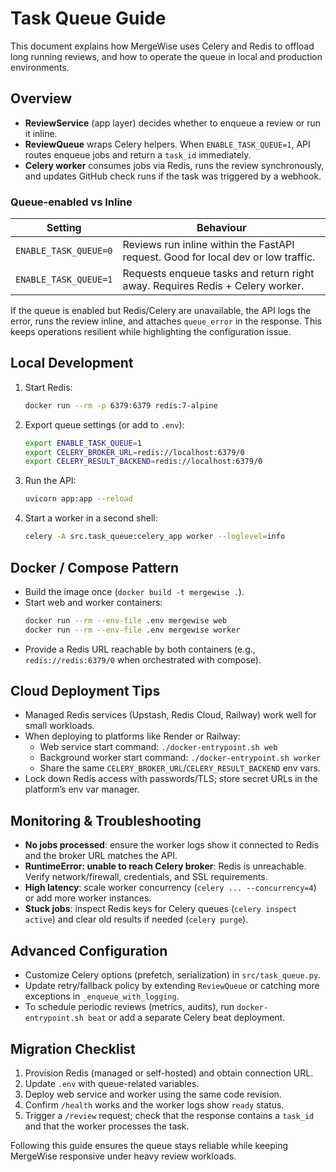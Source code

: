 # Task Queue Guide

This document explains how MergeWise uses Celery and Redis to offload long running reviews, and how to operate the queue in local and production environments.

## Overview
- **ReviewService** (app layer) decides whether to enqueue a review or run it inline.
- **ReviewQueue** wraps Celery helpers. When `ENABLE_TASK_QUEUE=1`, API routes enqueue jobs and return a `task_id` immediately.
- **Celery worker** consumes jobs via Redis, runs the review synchronously, and updates GitHub check runs if the task was triggered by a webhook.

### Queue-enabled vs Inline
| Setting | Behaviour |
|---------|-----------|
| `ENABLE_TASK_QUEUE=0` | Reviews run inline within the FastAPI request. Good for local dev or low traffic. |
| `ENABLE_TASK_QUEUE=1` | Requests enqueue tasks and return right away. Requires Redis + Celery worker. |

If the queue is enabled but Redis/Celery are unavailable, the API logs the error, runs the review inline, and attaches `queue_error` in the response. This keeps operations resilient while highlighting the configuration issue.

## Local Development
1. Start Redis:
   ```bash
   docker run --rm -p 6379:6379 redis:7-alpine
   ```
2. Export queue settings (or add to `.env`):
   ```bash
   export ENABLE_TASK_QUEUE=1
   export CELERY_BROKER_URL=redis://localhost:6379/0
   export CELERY_RESULT_BACKEND=redis://localhost:6379/0
   ```
3. Run the API:
   ```bash
   uvicorn app:app --reload
   ```
4. Start a worker in a second shell:
   ```bash
   celery -A src.task_queue:celery_app worker --loglevel=info
   ```

## Docker / Compose Pattern
- Build the image once (`docker build -t mergewise .`).
- Start web and worker containers:
  ```bash
  docker run --rm --env-file .env mergewise web
  docker run --rm --env-file .env mergewise worker
  ```
- Provide a Redis URL reachable by both containers (e.g., `redis://redis:6379/0` when orchestrated with compose).

## Cloud Deployment Tips
- Managed Redis services (Upstash, Redis Cloud, Railway) work well for small workloads.
- When deploying to platforms like Render or Railway:
  - Web service start command: `./docker-entrypoint.sh web`
  - Background worker start command: `./docker-entrypoint.sh worker`
  - Share the same `CELERY_BROKER_URL`/`CELERY_RESULT_BACKEND` env vars.
- Lock down Redis access with passwords/TLS; store secret URLs in the platform’s env var manager.

## Monitoring & Troubleshooting
- **No jobs processed**: ensure the worker logs show it connected to Redis and the broker URL matches the API.
- **RuntimeError: unable to reach Celery broker**: Redis is unreachable. Verify network/firewall, credentials, and SSL requirements.
- **High latency**: scale worker concurrency (`celery ... --concurrency=4`) or add more worker instances.
- **Stuck jobs**: inspect Redis keys for Celery queues (`celery inspect active`) and clear old results if needed (`celery purge`).

## Advanced Configuration
- Customize Celery options (prefetch, serialization) in `src/task_queue.py`.
- Update retry/fallback policy by extending `ReviewQueue` or catching more exceptions in `_enqueue_with_logging`.
- To schedule periodic reviews (metrics, audits), run `docker-entrypoint.sh beat` or add a separate Celery beat deployment.

## Migration Checklist
1. Provision Redis (managed or self-hosted) and obtain connection URL.
2. Update `.env` with queue-related variables.
3. Deploy web service and worker using the same code revision.
4. Confirm `/health` works and the worker logs show `ready` status.
5. Trigger a `/review` request; check that the response contains a `task_id` and that the worker processes the task.

Following this guide ensures the queue stays reliable while keeping MergeWise responsive under heavy review workloads.
